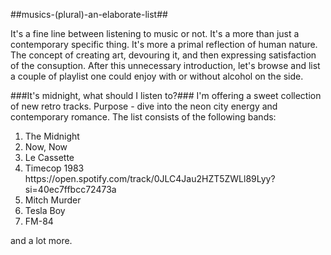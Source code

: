 ##musics-(plural)-an-elaborate-list##

<p>It's a fine line between listening to music or not. It's a more than just a contemporary specific thing. It's more a primal reflection of human nature. The concept of creating art, devouring it, and then expressing satisfaction of the consuption. After this unnecessary introduction, let's browse and list a couple of playlist one could enjoy with or without alcohol on the side.</p>

###It's midnight, what should I listen to?###
I'm offering a sweet collection of new retro tracks. Purpose - dive into the neon city energy and contemporary romance. The list consists of the following bands:
<ol>
<li>The Midnight</li>
<li>Now, Now</li>
<li>Le Cassette</li>
<li>Timecop 1983</li>https://open.spotify.com/track/0JLC4Jau2HZT5ZWLl89Lyy?si=40ec7ffbcc72473a
<li>Mitch Murder</li>
<li>Tesla Boy</li>
<li>FM-84</li>
</ol>
and a lot more.
